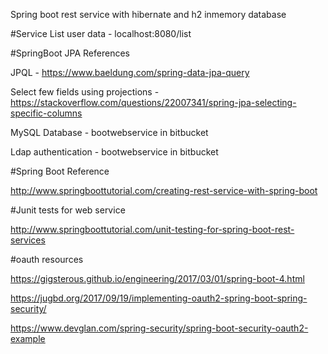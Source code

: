 Spring boot rest service with hibernate and h2 inmemory database

#Service
List user data - localhost:8080/list 

#SpringBoot JPA References


JPQL - https://www.baeldung.com/spring-data-jpa-query

Select few fields using projections - https://stackoverflow.com/questions/22007341/spring-jpa-selecting-specific-columns

MySQL Database - bootwebservice in bitbucket

Ldap authentication - bootwebservice in bitbucket



#Spring Boot Reference

http://www.springboottutorial.com/creating-rest-service-with-spring-boot

#Junit tests for web service

http://www.springboottutorial.com/unit-testing-for-spring-boot-rest-services

#oauth resources

https://gigsterous.github.io/engineering/2017/03/01/spring-boot-4.html

https://jugbd.org/2017/09/19/implementing-oauth2-spring-boot-spring-security/

https://www.devglan.com/spring-security/spring-boot-security-oauth2-example



